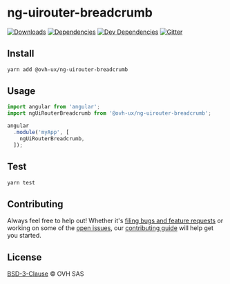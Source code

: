 # ng-uirouter-breadcrumb


[![Downloads](https://badgen.net/npm/dt/@ovh-ux/ng-uirouter-breadcrumb)](https://npmjs.com/package/@ovh-ux/ng-uirouter-breadcrumb) [![Dependencies](https://badgen.net/david/dep/ovh-ux/manager/packages/manager/modules/ng-uirouter-breadcrumb)](https://npmjs.com/package/@ovh-ux/ng-uirouter-breadcrumb?activeTab=dependencies) [![Dev Dependencies](https://badgen.net/david/dev/ovh-ux/manager/packages/manager/modules/ng-uirouter-breadcrumb)](https://npmjs.com/package/@ovh-ux/ng-uirouter-breadcrumb?activeTab=dependencies) [![Gitter](https://badgen.net/badge/gitter/ovh-ux/blue?icon=gitter)](https://gitter.im/ovh/ux)

## Install

```sh
yarn add @ovh-ux/ng-uirouter-breadcrumb
```
## Usage

```js
import angular from 'angular';
import ngUiRouterBreadcrumb from '@ovh-ux/ng-uirouter-breadcrumb';

angular
  .module('myApp', [
    ngUiRouterBreadcrumb,
  ]);
```

## Test

```sh
yarn test
```

## Contributing

Always feel free to help out! Whether it's [filing bugs and feature requests](https://github.com/ovh-ux/manager/issues/new) or working on some of the [open issues](https://github.com/ovh-ux/manager/issues), our [contributing guide](CONTRIBUTING.md) will help get you started.

## License

[BSD-3-Clause](LICENSE) © OVH SAS
